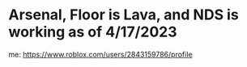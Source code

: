 # Arsenal, Floor is Lava, and NDS is working as of 4/17/2023

me: https://www.roblox.com/users/2843159786/profile
